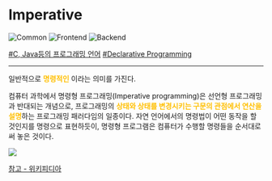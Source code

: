 
# Imperative

![Common](https://raw.githubusercontent.com/meotitda/DICTIONARY/master/2TAT1C/Label_Common.png)
![Frontend](https://raw.githubusercontent.com/meotitda/DICTIONARY/master/2TAT1C/Label_Frontend.png)
![Backend](https://raw.githubusercontent.com/meotitda/DICTIONARY/master/2TAT1C/Label_Backend.png)

<a href="">#C, Java등의 프로그래밍 언어</a>
<a href="https://github.com/MoonSupport/DICTIONARY/blob/master/DIC/D/Declarative.md">#Declarative Programming</a>

---

일반적으로 <span style="color:#FFBF00; font-weight:bold;">명령적인</span> 이라는 의미를 가진다.

컴퓨터 과학에서 명령형 프로그래밍(Imperative programming)은 선언형 프로그래밍과 반대되는 개념으로, 프로그래밍의 <span style="color:#FFBF00; font-weight:bold;">상태와 상태를 변경시키는 구문의 관점에서 연산을 설명</span>하는 프로그래밍 패러다임의 일종이다. 자연 언어에서의 명령법이 어떤 동작을 할 것인지를 명령으로 표현하듯이, 명령형 프로그램은 컴퓨터가 수행할 명령들을 순서대로 써 놓은 것이다.

<img src="https://user-images.githubusercontent.com/41575415/98444362-9b376380-2154-11eb-8992-f5361159d2d7.png" />

<a href="https://ko.wikipedia.org/wiki/%EB%AA%85%EB%A0%B9%ED%98%95_%ED%94%84%EB%A1%9C%EA%B7%B8%EB%9E%98%EB%B0%8D">참고 - 위키피디아</a>

